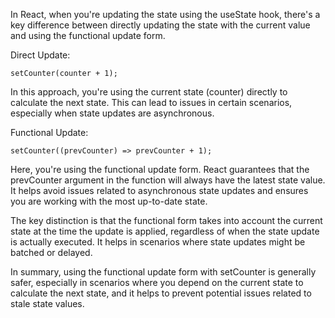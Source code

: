 In React, when you're updating the state using the useState hook, there's a key difference between directly updating the state with the current value and using the functional update form.

Direct Update:

`setCounter(counter + 1);`

In this approach, you're using the current state (counter) directly to calculate the next state. This can lead to issues in certain scenarios, especially when state updates are asynchronous.

Functional Update:

`setCounter((prevCounter) => prevCounter + 1);`

Here, you're using the functional update form. React guarantees that the prevCounter argument in the function will always have the latest state value. It helps avoid issues related to asynchronous state updates and ensures you are working with the most up-to-date state.

The key distinction is that the functional form takes into account the current state at the time the update is applied, regardless of when the state update is actually executed. It helps in scenarios where state updates might be batched or delayed.

In summary, using the functional update form with setCounter is generally safer, especially in scenarios where you depend on the current state to calculate the next state, and it helps to prevent potential issues related to stale state values.
